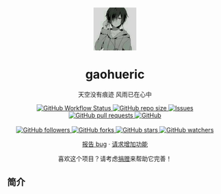 <p align="center">
 <img width="100px" src="./hwsun.jpeg" align="center" alt="gaohueric's github logo" />
 <h1 align="center">gaohueric</h1>
 <p align="center">天空没有痕迹 风雨已在心中</p>
</p>
  <p align="center">
    <a href="https://github.com/gaohueric/gaohueric.github.io" target="_blank">
      <img alt="GitHub Workflow Status" src="https://img.shields.io/github/workflow/status/gaohueric/gitbook/blog">
    </a>
    <a href="https://github.com/snowdreams1006/snowdreams1006.github.io" target="_blank">
      <img alt="GitHub repo size" src="https://img.shields.io/github/repo-size/gaohueric/gitbook">
    </a>
    <a href="https://github.com/snowdreams1006/snowdreams1006.github.io/issues" target="_blank">
      <img alt="Issues" src="https://img.shields.io/github/issues/gaohueric/gaohueric.github.io" />
    </a>
    <a href="https://github.com/gaohueric/gaohueric.github.io/pulls" target="_blank">
      <img alt="GitHub pull requests" src="https://img.shields.io/github/issues-pr/gaohueric/gaohueric.github.io" />
    </a>
    <a href="https://github.com/gaohueric/gaohueric.github.io" target="_blank">
      <img alt="GitHub" src="https://img.shields.io/github/license/snowdreams1006/snowdreams1006.github.io">
    </a>
    <br/>
    <br/>
    <a href="https://github.com/gaohueric/gaohueric.github.io" target="_blank">
      <img alt="GitHub followers" src="https://img.shields.io/github/followers/gaohueric?style=social">
    </a>
    <a href="https://github.com/gaohueric/gaohueric.github.io" target="_blank">
      <img alt="GitHub forks" src="https://img.shields.io/github/forks/gaohueric/gaohueric.github.io?style=social">
    </a>
    <a href="https://github.com/gaohueric/gaohueric.github.io" target="_blank">
      <img alt="GitHub stars" src="https://img.shields.io/github/stars/gaohueric/gaohueric.github.io?style=social">
    </a>
     <a href="https://github.com/gaohueric/gaohueric.github.io" target="_blank">
      <img alt="GitHub watchers" src="https://img.shields.io/github/watchers/gaohueric/gaohueric.github.io?style=social">
    </a>
  </p>
  <p align="center">
    <a href="https://github.com/anuraghazra/github-readme-stats/issues/new/choose" target="_blank">报告 bug</a>
    ·
    <a href="https://github.com/anuraghazra/github-readme-stats/issues/new/choose" target="_blank">请求增加功能</a>
  </p>
</p>
<p align="center">喜欢这个项目？请考虑<a href="https://raw.githubusercontent.com/gaohueric/blogpicture/master/wechat.png" target="_blank">捐赠</a>来帮助它完善！</p>

## 简介


